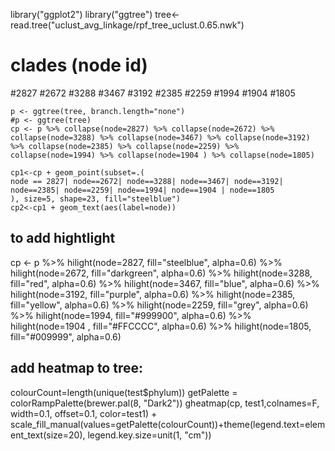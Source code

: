 library("ggplot2")
library("ggtree")
tree<-read.tree("uclust_avg_linkage/rpf_tree_uclust.0.65.nwk")

# clades (node id)
#2827
#2672
#3288
#3467
#3192
#2385
#2259
#1994
#1904 
#1805 

```
p <- ggtree(tree, branch.length="none") 
#p <- ggtree(tree)
cp <- p %>% collapse(node=2827) %>% collapse(node=2672) %>% collapse(node=3288) %>% collapse(node=3467) %>% collapse(node=3192) %>% collapse(node=2385) %>% collapse(node=2259) %>% collapse(node=1994) %>% collapse(node=1904 ) %>% collapse(node=1805)

cp1<-cp + geom_point(subset=.(
node == 2827| node==2672| node==3288| node==3467| node==3192| node==2385| node==2259| node==1994| node==1904 | node==1805 
), size=5, shape=23, fill="steelblue")
cp2<-cp1 + geom_text(aes(label=node))
```

## to add hightlight
cp <- p %>% hilight(node=2827, fill="steelblue", alpha=0.6) %>% hilight(node=2672, fill="darkgreen", alpha=0.6) %>% hilight(node=3288, fill="red", alpha=0.6) %>% hilight(node=3467, fill="blue", alpha=0.6) %>% hilight(node=3192, fill="purple", alpha=0.6) %>% hilight(node=2385, fill="yellow", alpha=0.6) %>% hilight(node=2259, fill="grey", alpha=0.6) %>% hilight(node=1994, fill="#999900", alpha=0.6) %>% hilight(node=1904 , fill="#FFCCCC", alpha=0.6) %>% hilight(node=1805, fill="#009999", alpha=0.6)

## add heatmap to tree:
colourCount=length(unique(test$phylum))
getPalette = colorRampPalette(brewer.pal(8, "Dark2"))
gheatmap(cp, test1,colnames=F, width=0.1, offset=0.1, color=test1) + scale_fill_manual(values=getPalette(colourCount))+theme(legend.text=element_text(size=20), legend.key.size=unit(1, "cm"))
